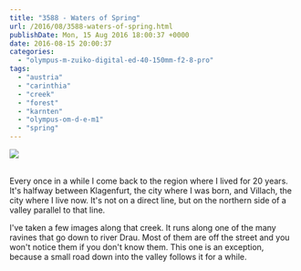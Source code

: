 ```yaml
---
title: "3588 - Waters of Spring"
url: /2016/08/3588-waters-of-spring.html
publishDate: Mon, 15 Aug 2016 18:00:37 +0000
date: 2016-08-15 20:00:37
categories: 
  - "olympus-m-zuiko-digital-ed-40-150mm-f2-8-pro"
tags: 
  - "austria"
  - "carinthia"
  - "creek"
  - "forest"
  - "karnten"
  - "olympus-om-d-e-m1"
  - "spring"
---
```

<div class="container">
<div class="center"><a target="_blank" href="https://d25zfm9zpd7gm5.cloudfront.net/1200x1200/2016/20160417_115838_lr.jpg"><img class="webfeedsFeaturedVisual" src="https://d25zfm9zpd7gm5.cloudfront.net/0600x0600/2016/20160417_115838_lr.jpg" /></a></div>
</div>
<br />

Every once in a while I come back to the region where I lived for 20 years. It's halfway between Klagenfurt, the city where I was born, and Villach, the city where I live now. It's not on a direct line, but on the northern side of a valley parallel to that line.

<a target="_blank" href="https://d25zfm9zpd7gm5.cloudfront.net/1200x1200/2016/20160417_115924_lr.jpg"><img style="margin: 0pt 10px 0pt 0px; float: left;" src="https://d25zfm9zpd7gm5.cloudfront.net/0150x0150/2016/20160417_115924_lr.jpg" alt="" border="0" /></a> I've taken a few images along that creek. It runs along one of the many ravines that go down to river Drau. Most of them are off the street and you won't notice them if you don't know them. This one is an exception, because a small road down into the valley follows it for a while.


